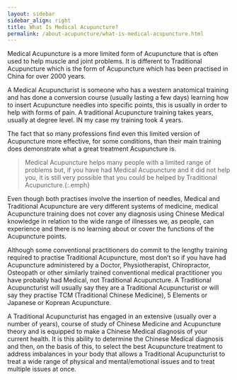 ```yaml
---
layout: sidebar
sidebar_align: right
title: What Is Medical Acupuncture?
permalink: /about-acupuncture/what-is-medical-acupuncture.html
---
```

Medical Acupuncture is a more limited form of Acupuncture that is often used to help muscle and joint problems. It is different to Traditional Acupuncture which is the form of Acupuncture which has been practised in China for over 2000 years.

A Medical Acupuncturist is someone who has a western anatomical training and has done a conversion course (usually lasting a few days) learning how to insert Acupuncture needles into specific points, this is usually in order to help with forms of pain. A traditional Acupuncture training takes years, usually at degree level. IN my case my training took 4 years.

The fact that so many professions find even this limited version of Acupuncture more effective, for some conditions, than their main training does demonstrate what a great treatment Acupuncture is.

> Medical Acupuncture helps many people with a limited range of problems but, if you have had Medical Acupuncture and it did not help you, it is still very possible that you could be helped by Traditional Acupuncture.{:.emph}

Even though both practises involve the insertion of needles, Medical and Traditional Acupuncture are very different systems of medicine, medical Acupuncture training does not cover any diagnosis using Chinese Medical knowledge in relation to the wide range of illnesses we, as people, can experience and there is no learning about or cover the functions of the Acupuncture points.

Although some conventional practitioners do commit to the lengthy training required to practise Traditional Acupuncture, most don’t so if you have had Acupuncture administered by a Doctor, Physiotherapist, Chiropractor, Osteopath or other similarly trained conventional medical practitioner you have probably had Medical, not Traditional Acupuncture. A Traditional Acupuncturist will usually say they are a Traditional Acupuncturist or will say they practise TCM (Traditional Chinese Medicine), 5 Elements or Japanese or Koprean Acupuncture.

A Traditional Acupuncturist has engaged in an extensive (usually over a number of years), course of study of Chinese Medicine and Acupuncture theory and is equipped to make a Chinese Medical diagnosis of your current health. It is this ability to determine the Chinese Medical diagnosis  and then, on the basis of this, to select the best Acupuncture treatment to address imbalances in your body that allows a Traditional Acupuncturist to treat a wide range of physical and mental/emotional issues and to treat multiple issues at once.